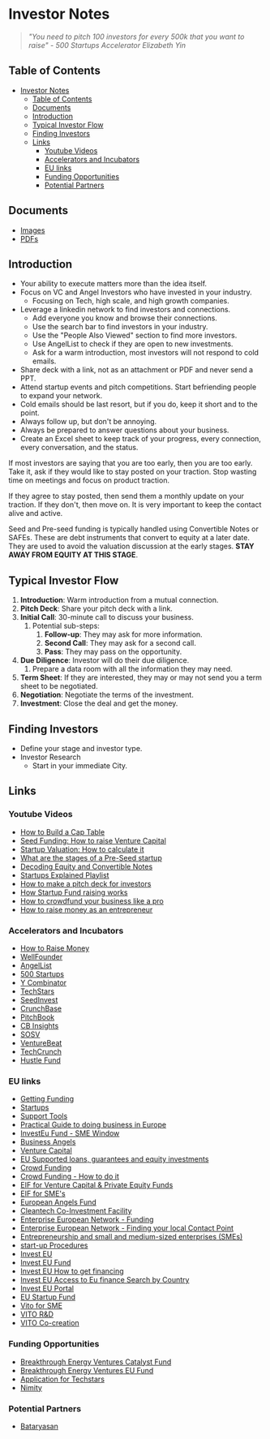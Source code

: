 # Investor Notes

> _"You need to pitch 100 investors for every 500k that you want to raise" - 500 Startups Accelerator Elizabeth Yin_

## Table of Contents

- [Investor Notes](#investor-notes)
  - [Table of Contents](#table-of-contents)
  - [Documents](#documents)
  - [Introduction](#introduction)
  - [Typical Investor Flow](#typical-investor-flow)
  - [Finding Investors](#finding-investors)
  - [Links](#links)
    - [Youtube Videos](#youtube-videos)
    - [Accelerators and Incubators](#accelerators-and-incubators)
    - [EU links](#eu-links)
    - [Funding Opportunities](#funding-opportunities)
    - [Potential Partners](#potential-partners)

## Documents

- [Images](./assets/imgs/)
- [PDFs](./assets/pdfs/)

## Introduction

- Your ability to execute matters more than the idea itself.
- Focus on VC and Angel Investors who have invested in your industry.
  - Focusing on Tech, high scale, and high growth companies.
- Leverage a linkedin network to find investors and connections.
  - Add everyone you know and browse their connections.
  - Use the search bar to find investors in your industry.
  - Use the "People Also Viewed" section to find more investors.
  - Use AngelList to check if they are open to new investments.
  - Ask for a warm introduction, most investors will not respond to cold emails.
- Share deck with a link, not as an attachment or PDF and never send a PPT.
- Attend startup events and pitch competitions. Start befriending people to expand your network.
- Cold emails should be last resort, but if you do, keep it short and to the point.
- Always follow up, but don't be annoying.
- Always be prepared to answer questions about your business.
- Create an Excel sheet to keep track of your progress, every connection, every conversation, and the status.

If most investors are saying that you are too early, then you are too early. Take it, ask if they would like to stay posted on your traction. Stop wasting time on meetings and focus on product traction.

If they agree to stay posted, then send them a monthly update on your traction. If they don't, then move on. It is very important to keep the contact alive and active.

Seed and Pre-seed funding is typically handled using Convertible Notes or SAFEs. These are debt instruments that convert to equity at a later date. They are used to avoid the valuation discussion at the early stages. **STAY AWAY FROM EQUITY AT THIS STAGE**.

## Typical Investor Flow

1. **Introduction**: Warm introduction from a mutual connection.
2. **Pitch Deck**: Share your pitch deck with a link.
3. **Initial Call**: 30-minute call to discuss your business.
   1. Potential sub-steps:
      1. **Follow-up**: They may ask for more information.
      2. **Second Call**: They may ask for a second call.
      3. **Pass**: They may pass on the opportunity.
4. **Due Diligence**: Investor will do their due diligence.
   1. Prepare a data room with all the information they may need.
5. **Term Sheet**: If they are interested, they may or may not send you a term sheet to be negotiated.
6. **Negotiation**: Negotiate the terms of the investment.
7. **Investment**: Close the deal and get the money.

## Finding Investors

- Define your stage and investor type.
- Investor Research
  - Start in your immediate City.

## Links

### Youtube Videos

- [How to Build a Cap Table](https://www.youtube.com/watch?v=wQ9KHm9A0R4)
- [Seed Funding: How to raise Venture Capital](https://www.youtube.com/watch?v=4RAs9Y5wwDo)
- [Startup Valuation: How to calculate it](https://www.youtube.com/watch?v=BXUIaOMVIqc)
- [What are the stages of a Pre-Seed startup](https://www.youtube.com/watch?v=BOi2CU77FrA)
- [Decoding Equity and Convertible Notes](https://www.youtube.com/watch?v=njx09wXb9o0)
- [Startups Explained Playlist](https://youtube.com/playlist?list=PLnhdsL4kFmVYTW5CzvQkbDLnvv6L8Z3SX&si=Nu8KkhdM1CVNqjoy)
- [How to make a pitch deck for investors](https://www.youtube.com/watch?v=SB16xgtFmco)
- [How Startup Fund raising works](https://www.youtube.com/watch?v=zBUhQPPS9AY)
- [How to crowdfund your business like a pro](https://www.youtube.com/watch?v=6w7mpnGIkTg)
- [How to raise money as an entrepreneur](https://www.youtube.com/watch?v=KB442EchOTY)

### Accelerators and Incubators

- [How to Raise Money](https://www.youtube.com/watch?v=3q4f6z5i3V0)
- [WellFounder](https://www.wellfound.com/)
- [AngelList](https://angellist.com/)
- [500 Startups](https://500.co/)
- [Y Combinator](https://www.ycombinator.com/)
- [TechStars](https://www.techstars.com/)
- [SeedInvest](https://www.seedinvest.com/)
- [CrunchBase](https://www.crunchbase.com/)
- [PitchBook](https://pitchbook.com/)
- [CB Insights](https://www.cbinsights.com/)
- [SOSV](https://sosv.com/)
- [VentureBeat](https://venturebeat.com/)
- [TechCrunch](https://techcrunch.com/)
- [Hustle Fund](https://hustlefund.vc/)

### EU links

- [Getting Funding](https://europa.eu/youreurope/business/finance-funding/getting-funding/index_en.htm)
- [Startups](https://europa.eu/youreurope/business/running-business/start-ups/index_en.htm)
- [Support Tools](https://europa.eu/youreurope/business/running-business/eu-support-tools-sme/index_en.htm)
- [Practical Guide to doing business in Europe](https://europa.eu/youreurope/business/index_en.htm)
- [InvestEu Fund - SME Window](https://single-market-economy.ec.europa.eu/access-finance/investeu/investeu-fund-sme-window_en)
- [Business Angels](https://single-market-economy.ec.europa.eu/access-finance/policy-areas/business-angels_en)
- [Venture Capital](https://single-market-economy.ec.europa.eu/access-finance/policy-areas/venture-capital_en)
- [EU Supported loans, guarantees and equity investments](https://single-market-economy.ec.europa.eu/access-finance/policy-areas/eu-supported-loans-guarantees-and-equity-investments_en)
- [Crowd Funding](https://single-market-economy.ec.europa.eu/access-finance/policy-areas/crowdfunding_en)
- [Crowd Funding - How to do it](https://single-market-economy.ec.europa.eu/access-finance/guide-crowdfunding/how-do-it_en)
- [EIF for Venture Capital & Private Equity Funds](https://www.eif.org/EIF_for/venture_capital_equity_funds/index.htm)
- [EIF for SME's](https://www.eif.org/EIF_for/sme_finance/index.htm)
- [European Angels Fund](https://www.eif.org/what_we_do/equity/eaf/index.htm)
- [Cleantech Co-Investment Facility](https://www.eif.org/what_we_do/equity/cleantech-co-investment-facility/index.htm)
- [Enterprise European Network - Funding](https://ec.europa.eu/regional_policy/funding_en)
- [Enterprise European Network - Finding your local Contact Point](https://een.ec.europa.eu/local-contact-points)
- [Entrepreneurship and small and medium-sized enterprises (SMEs)](https://single-market-economy.ec.europa.eu/smes_en)
- [start-up Procedures](https://single-market-economy.ec.europa.eu/smes/sme-strategy/start-procedures_en)
- [Invest EU](https://single-market-economy.ec.europa.eu/access-finance/investeu_en)
- [Invest EU Fund](https://investeu.europa.eu/investeu-programme/investeu-fund_en)
- [Invest EU How to get financing](https://investeu.europa.eu/investeu-programme/investeu-fund/how-get-financing_en)
- [Invest EU Access to Eu finance Search by Country](https://youreurope.europa.eu/business/finance-funding/getting-funding/access-finance/search/en/financial-intermediaries?shs_term_node_tid_depth=77&field_type_of_finance_tid_i18n=2104&field_investment_focus_tid_i18n%5B%5D=1880&field_investment_focus_tid_i18n%5B%5D=2442&field_investment_focus_tid_i18n%5B%5D=1874&field_max_amount_finance_euro_value=All&field_min_amount_finance_euro_value=All&field_company_category_tid_i18n=All&field_implementing_partner_tid=All&combine=&outermost=)
- [Invest EU Portal](https://ec.europa.eu/investeu-portal/myportal/promoter/projects?ticket=ST-179985-rCB8w5ZllfyAXACVOWEAZn2O6kEapSuzzNyTbaZIjBGeCpcFhMM9laV71naclEBWzhzaYlvwgG6rqJ8Q962E3pC-rS0vSrmBGYCzSVwzWV5TOhG-HUO3IIr74PHXa1QBeFvkLfwDDpIxOdkzxmu0fZKrKGo5ZtsIR2T14J3JQ1oHAXouD01SYQWlKp20ElTzgYrE7C)
- [EU Startup Fund](https://www.eu-startups.com/)
- [Vito for SME](https://vito.be/en/collaborate/vito-sme/low-threshold-co-financing-programme)
- [VITO R&D](https://vito.be/en/collaborate/vito-sme/research-and-development-projects)
- [VITO Co-creation](https://vito.be/en/collaborate/vito-sme/co-creation-pathways)

### Funding Opportunities

-  [Breakthrough Energy Ventures Catalyst Fund](https://forms.office.com/pages/responsepage.aspx?id=VgCUFnQD7kGRilV2MicP6QJ30UCadfxBkM27WXPU6gVUMTZCSDQzNExWVExJUldKSjcyQ0dYRUQxSS4u)
-  [Breakthrough Energy Ventures EU Fund](https://forms.office.com/pages/responsepage.aspx?id=VgCUFnQD7kGRilV2MicP6QJ30UCadfxBkM27WXPU6gVUNFRMVFhSNktPM1gwVEY2MFAzMEZCWVRZWC4u)
- [Application for Techstars](https://apply.techstars.com/)
- [Nimity](https://app.nimity.com/2793/financing)

### Potential Partners

- [Bataryasan](https://bataryasan.com)
